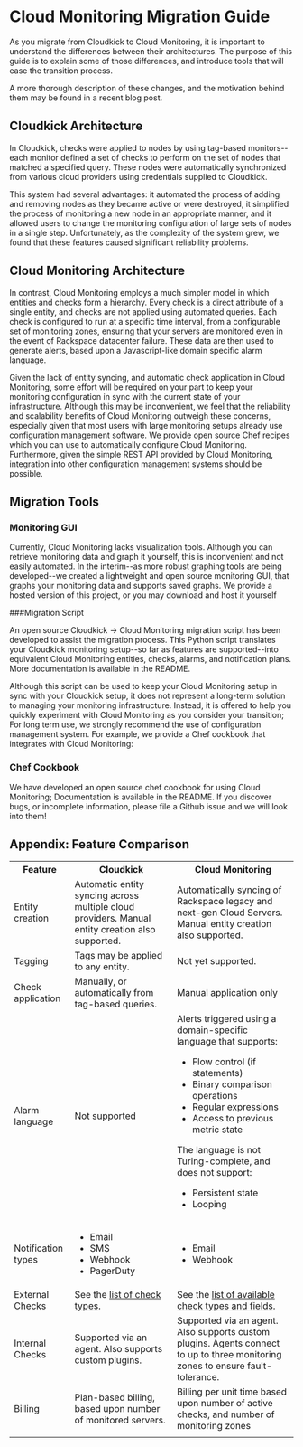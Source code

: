 # Cloud Monitoring Migration Guide

As you migrate from Cloudkick to Cloud Monitoring, it is important to understand the differences between their architectures.  The purpose of this guide is to explain some of those differences, and introduce tools that will ease the transition process.

A more thorough description of these changes, and the motivation behind them may be found in a recent blog post.

## Cloudkick Architecture

In Cloudkick, checks were applied to nodes by using tag-based monitors--each monitor defined a set of checks to perform on the set of nodes that matched a specified query.  These nodes were automatically synchronized from various cloud providers using credentials supplied to Cloudkick.

This system had several advantages: it automated the process of adding and removing nodes as they became active or were destroyed, it simplified the process of monitoring a new node in an appropriate manner, and it allowed users to change the monitoring configuration of large sets of nodes in a single step.  Unfortunately, as the complexity of the system grew, we found that these features caused significant reliability problems.
      
## Cloud Monitoring Architecture

In contrast, Cloud Monitoring employs a much simpler model in which entities and checks form a hierarchy.  Every check is a direct attribute of a single entity, and checks are not applied using automated queries.  Each check is configured to run at a specific time interval, from a configurable set of monitoring zones, ensuring that your servers are monitored even in the event of Rackspace datacenter failure.  These data are then used to generate alerts, based upon a Javascript-like domain specific alarm language.

Given the lack of entity syncing, and automatic check application in Cloud Monitoring, some effort will be required on your part to keep your monitoring configuration in sync with the current state of your infrastructure.  Although this may be inconvenient, we feel that the reliability and scalability benefits of Cloud Monitoring outweigh these concerns, especially given that most users with large monitoring setups already use configuration management software.  We provide open source Chef recipes which you can use to automatically configure Cloud Monitoring.  Furthermore, given the simple REST API provided by Cloud Monitoring, integration into other configuration management systems should be possible.
      
## Migration Tools

### Monitoring GUI

Currently, Cloud Monitoring lacks visualization tools.  Although you can retrieve monitoring data and graph it yourself, this is inconvenient and not easily automated. In the interim--as more robust graphing tools are being developed--we created a lightweight and open source monitoring GUI, that graphs your monitoring data and supports saved graphs.  We provide a hosted version of this project, or you may download and host it yourself  

###Migration Script

An open source Cloudkick → Cloud Monitoring migration script has been developed to assist the migration process.  This Python script translates your Cloudkick monitoring setup--so far as features are supported--into equivalent Cloud Monitoring entities, checks, alarms, and notification plans.  More documentation is available in the README.

Although this script can be used to keep your Cloud Monitoring setup in sync with your Cloudkick setup, it does not represent a long-term solution to managing your monitoring infrastructure. Instead, it is offered to help you quickly experiment with Cloud Monitoring as you consider your transition; For long term use, we strongly recommend the use of configuration management system. For example, we provide a Chef cookbook that integrates with Cloud Monitoring:

### Chef Cookbook

We have developed an open source chef cookbook for using Cloud Monitoring; Documentation is available in the README.  If you discover bugs, or incomplete information, please file a Github issue and we will look into them!

## Appendix: Feature Comparison

<table>
<tr><th>Feature</th><th>Cloudkick</th><th>Cloud Monitoring</th></tr>
<tr>
      <td>Entity creation</td>
      <td>Automatic entity syncing across multiple cloud providers.  Manual entity creation also supported.</td>
      <td>Automatically syncing of Rackspace legacy and next-gen Cloud Servers.  Manual entity creation also supported.</td>
</tr>
<tr>
      <td>Tagging</td>
      <td>Tags may be applied to any entity.</td>
      <td>Not yet supported.</td>
</tr>
<tr>
      <td>Check application</td>
      <td>Manually, or automatically from tag-based queries.</td>
      <td>Manual application only</td>
</tr>
<tr>
      <td>Alarm language</td>
      <td>Not supported</td>
      <td>Alerts triggered using a domain-specific language that supports:
            <ul>
                  <li>Flow control (if statements)</li>
                  <li>Binary comparison operations</li>
                  <li>Regular expressions</li>
                  <li>Access to previous metric state</li>
            </ul>
            The language is not Turing-complete, and does not support:
            <ul>
                  <li>Persistent state</li>
                  <li>Looping</li>
            </ul>
      </td>
</tr>
<tr>
      <td>Notification types</td>
      <td>
            <ul>
                  <li>Email</li>
                  <li>SMS</li>
                  <li>Webhook</li>
                  <li>PagerDuty</li>
            </ul>
</td>
      <td>
            <ul>
                  <li>Email</li>
                  <li>Webhook</li>
            </ul>
      </td>
</tr>
<tr>
      <td>External Checks</td>
      <td>See the <a href="https://support.cloudkick.com/API/2.0/List_Check_Types">list of check types</a>.</td>
      <td>See the <a href="http://docs.rackspace.com/cm/api/v1.0/cm-devguide/content/appendix-check-types.html">list of available check types and fields</a>.</td>
</tr>
<tr>
      <td>Internal Checks</td>
      <td>Supported via an agent.  Also supports custom plugins.</td>
      <td>Supported via an agent.  Also supports custom plugins.  Agents connect to up to three monitoring zones to ensure fault-tolerance.</td>
</tr>

<tr>
      <td>Billing</td>
      <td>Plan-based billing, based upon number of monitored servers.</td>
      <td>Billing per unit time based upon number of active checks, and number of monitoring zones</td>
</tr>



<tr>
      <td></td>
      <td></td>
      <td></td>
</tr>

</table>
